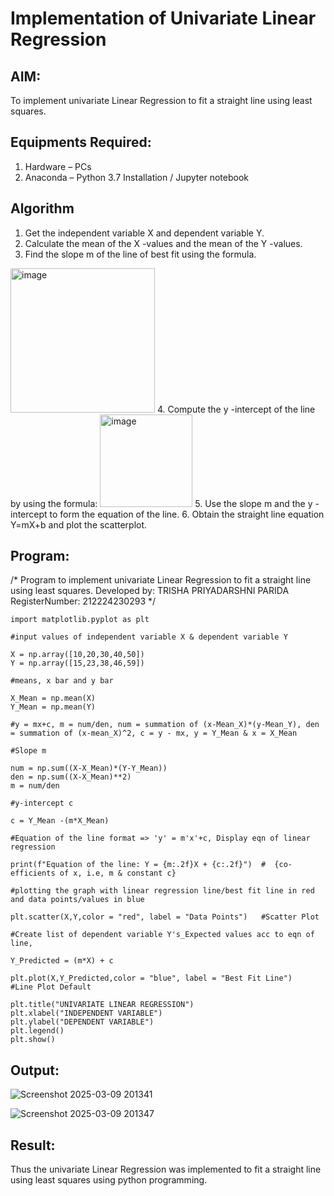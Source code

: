 # Implementation of Univariate Linear Regression
## AIM:
To implement univariate Linear Regression to fit a straight line using least squares.

## Equipments Required:
1. Hardware – PCs
2. Anaconda – Python 3.7 Installation / Jupyter notebook

## Algorithm
1. Get the independent variable X and dependent variable Y.
2. Calculate the mean of the X -values and the mean of the Y -values.
3. Find the slope m of the line of best fit using the formula. 
<img width="231" alt="image" src="https://user-images.githubusercontent.com/93026020/192078527-b3b5ee3e-992f-46c4-865b-3b7ce4ac54ad.png">
4. Compute the y -intercept of the line by using the formula:
<img width="148" alt="image" src="https://user-images.githubusercontent.com/93026020/192078545-79d70b90-7e9d-4b85-9f8b-9d7548a4c5a4.png">
5. Use the slope m and the y -intercept to form the equation of the line.
6. Obtain the straight line equation Y=mX+b and plot the scatterplot.

## Program:
/*
Program to implement univariate Linear Regression to fit a straight line using least squares.
Developed by: TRISHA PRIYADARSHNI PARIDA
RegisterNumber:  212224230293
*/

```import numpy as np
import matplotlib.pyplot as plt

#input values of independent variable X & dependent variable Y

X = np.array([10,20,30,40,50])
Y = np.array([15,23,38,46,59])

#means, x bar and y bar

X_Mean = np.mean(X)
Y_Mean = np.mean(Y)

#y = mx+c, m = num/den, num = summation of (x-Mean_X)*(y-Mean_Y), den = summation of (x-mean_X)^2, c = y - mx, y = Y_Mean & x = X_Mean

#Slope m

num = np.sum((X-X_Mean)*(Y-Y_Mean))
den = np.sum((X-X_Mean)**2)
m = num/den

#y-intercept c

c = Y_Mean -(m*X_Mean)

#Equation of the line format => 'y' = m'x'+c, Display eqn of linear regression

print(f"Equation of the line: Y = {m:.2f}X + {c:.2f}")  #  {co-efficients of x, i.e, m & constant c}

#plotting the graph with linear regression line/best fit line in red and data points/values in blue

plt.scatter(X,Y,color = "red", label = "Data Points")   #Scatter Plot

#Create list of dependent variable Y's_Expected values acc to eqn of line,

Y_Predicted = (m*X) + c

plt.plot(X,Y_Predicted,color = "blue", label = "Best Fit Line")      #Line Plot Default 

plt.title("UNIVARIATE LINEAR REGRESSION")
plt.xlabel("INDEPENDENT VARIABLE")
plt.ylabel("DEPENDENT VARIABLE")
plt.legend()
plt.show()
```


## Output:
![Screenshot 2025-03-09 201341](https://github.com/user-attachments/assets/5e6fa0b4-8db8-4170-9596-10a2117f7f74)

![Screenshot 2025-03-09 201347](https://github.com/user-attachments/assets/00714158-46a5-4cb4-afeb-f857824bb30a)


## Result:
Thus the univariate Linear Regression was implemented to fit a straight line using least squares using python programming.
